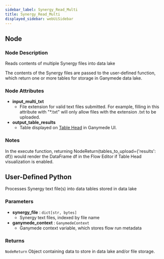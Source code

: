 ```yaml
---
sidebar_label: Synergy_Read_Multi
title: Synergy_Read_Multi
displayed_sidebar: webUiSidebar
---
```


## Node

### Node Description

Reads contents of multiple Synergy files into data lake

The contents of the Synergy files are passed to the user-defined function, which
return one or more tables for storage in Ganymede data lake.

### Node Attributes

- **input_multi_txt**
  - File extension for valid text files submitted.  For example, filling in this attribute with "*.txt" will only allow files with the extension .txt to be uploaded.
- **output_table_results**
  - Table displayed on [Table Head](https://docs.ganymede.bio/app/intro/Concepts#table-head) in Ganymede UI.

### Notes

In the execute function, returning NodeReturn(tables_to_upload=\{'results': df\}) would render the DataFrame df in the Flow Editor if Table Head visualization is enabled.

## User-Defined Python

Processes Synergy text file(s) into data tables stored in data lake

### Parameters

- **synergy_file** : `dict[str, bytes]`
    - Synergy text files, indexed by file name
- **ganymede_context** : `GanymedeContext`
    - Ganymede context variable, which stores flow run metadata

### Returns

`NodeReturn`
  Object containing data to store in data lake and/or file storage.